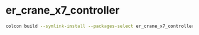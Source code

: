 # er_crane_x7_controller
```bash
colcon build --symlink-install --packages-select er_crane_x7_controller
```